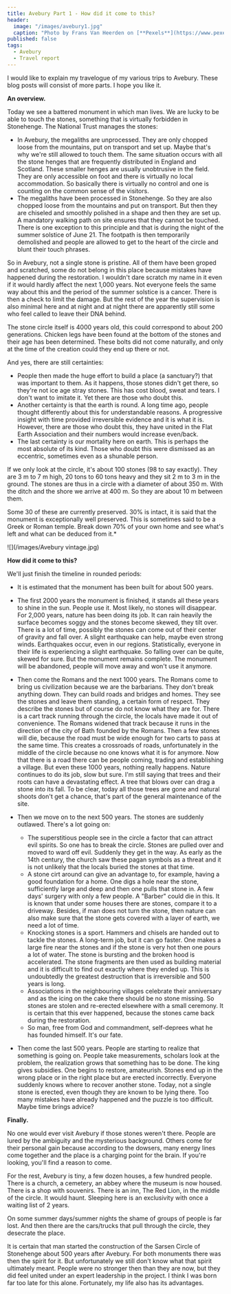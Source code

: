 ```yaml
---
title: Avebury Part 1 - How did it come to this?
header:
  image: "/images/avebury1.jpg"
  caption: "Photo by Frans Van Heerden on [**Pexels**](https://www.pexels.com/photo/stone-near-tree-1590511/)"
published: false
tags:
  - Avebury
  - Travel report
---
```


I would like to explain my travelogue of my various trips to Avebury. These blog posts will consist of more parts. I hope you like it.

**An overview.**

Today we see a battered monument in which man lives. We are lucky to be able to touch the stones, something that is virtually forbidden in Stonehenge. The National Trust manages the stones:
- In Avebury, the megaliths are unprocessed. They are only chopped loose from the mountains, put on transport and set up. Maybe that's why we're still allowed to touch them. The same situation occurs with all the stone henges that are frequently distributed in England and Scotland. These smaller henges are usually unobtrusive in the field. They are only accessible on foot and there is virtually no local accommodation. So basically there is virtually no control and one is counting on the common sense of the visitors.
- The megaliths have been processed in Stonehenge. So they are also chopped loose from the mountains and put on transport. But then they are chiseled and smoothly polished in a shape and then they are set up. A mandatory walking path on site ensures that they cannot be touched. There is one exception to this principle and that is during the night of the summer solstice of June 21. The footpath is then temporarily demolished and people are allowed to get to the heart of the circle and blunt their touch phrases.

So in Avebury, not a single stone is pristine. All of them have been groped and scratched, some do not belong in this place because mistakes have happened during the restoration. I wouldn't dare scratch my name in it even if it would hardly affect the next 1,000 years. Not everyone feels the same way about this and the period of the summer solstice is a cancer. There is then a check to limit the damage. But the rest of the year the supervision is also minimal here and at night and at night there are apparently still some who feel called to leave their DNA behind.

The stone circle itself is 4000 years old, this could correspond to about 200 generations. Chicken legs have been found at the bottom of the stones and their age has been determined. These bolts did not come naturally, and only at the time of the creation could they end up there or not.

And yes, there are still certainties:
- People then made the huge effort to build a place (a sanctuary?) that was important to them. As it happens, those stones didn't get there, so they're not ice age stray stones. This has cost blood, sweat and tears. I don't want to imitate it. Yet there are those who doubt this.
- Another certainty is that the earth is round. A long time ago, people thought differently about this for understandable reasons. A progressive insight with time provided irreversible evidence and it is what it is. However, there are those who doubt this, they have united in the Flat Earth Association and their numbers would increase even/back.
- The last certainty is our mortality here on earth. This is perhaps the most absolute of its kind. Those who doubt this were dismissed as an eccentric, sometimes even as a shunable person.

If we only look at the circle, it's about 100 stones (98 to say exactly). They are 3 m to 7 m high, 20 tons to 60 tons heavy and they sit 2 m to 3 m in the ground. The stones are thus in a circle with a diameter of about 350 m. With the ditch and the shore we arrive at 400 m. So they are about 10 m between them.

Some 30 of these are currently preserved.
30% is intact, it is said that the monument is exceptionally well preserved. This is sometimes said to be a Greek or Roman temple. Break down 70% of your own home and see what's left and what can be deduced from it.*

![](/images/Avebury vintage.jpg)

**How did it come to this?**

We'll just finish the timeline in rounded periods:
- It is estimated that the monument has been built for about 500 years.
- The first 2000 years the monument is finished, it stands all these years to shine in the sun. People use it. Most likely, no stones will disappear. For 2,000 years, nature has been doing its job. It can rain heavily the surface becomes soggy and the stones become skewed, they tilt over. There is a lot of time, possibly the stones can come out of their center of gravity and fall over. A slight earthquake can help, maybe even strong winds. Earthquakes occur, even in our regions. Statistically, everyone in their life is experiencing a slight earthquake. So falling over can be quite, skewed for sure. But the monument remains complete. The monument will be abandoned, people will move away and won't use it anymore.
- Then come the Romans and the next 1000 years. The Romans come to bring us civilization because we are the barbarians. They don't break anything down. They can build roads and bridges and homes. They see the stones and leave them standing, a certain form of respect. They describe the stones but of course do not know what they are for. There is a cart track running through the circle, the locals have made it out of convenience. The Romans widened that track because it runs in the direction of the city of Bath founded by the Romans. Then a few stones will die, because the road must be wide enough for two carts to pass at the same time. This creates a crossroads of roads, unfortunately in the middle of the circle because no one knows what it is for anymore. Now that there is a road there can be people coming, trading and establishing a village. But even these 1000 years, nothing really happens. Nature continues to do its job, slow but sure. I'm still saying that trees and their roots can have a devastating effect. A tree that blows over can drag a stone into its fall. To be clear, today all those trees are gone and natural shoots don't get a chance, that's part of the general maintenance of the site.
- Then we move on to the next 500 years. The stones are suddenly outlawed. There's a lot going on:
	- The superstitious people see in the circle a factor that can attract evil spirits. So one has to break the circle. Stones are pulled over and moved to ward off evil. Suddenly they get in the way. As early as the 14th century, the church saw these pagan symbols as a threat and it is not unlikely that the locals buried the stones at that time.
	- A stone cirt around can give an advantage to, for example, having a good foundation for a home. One digs a hole near the stone, sufficiently large and deep and then one pulls that stone in. A few days' surgery with only a few people. A "Barber" could die in this. It is known that under some houses there are stones, compare it to a driveway. Besides, if man does not turn the stone, then nature can also make sure that the stone gets covered with a layer of earth, we need a lot of time.
	- Knocking stones is a sport. Hammers and chisels are handed out to tackle the stones. A long-term job, but it can go faster. One makes a large fire near the stones and if the stone is very hot then one pours a lot of water. The stone is bursting and the broken hood is accelerated. The stone fragments are then used as building material and it is difficult to find out exactly where they ended up. This is undoubtedly the greatest destruction that is irreversible and 500 years is long.
	- Associations in the neighbouring villages celebrate their anniversary and as the icing on the cake there should be no stone missing. So stones are stolen and re-erected elsewhere with a small ceremony. It is certain that this ever happened, because the stones came back during the restoration.
	- So man, free from God and commandment, self-deprees what he has founded himself. It's our fate.
    
- Then come the last 500 years. People are starting to realize that something is going on. People take measurements, scholars look at the problem, the realization grows that something has to be done. The king gives subsidies. One begins to restore, amateurish. Stones end up in the wrong place or in the right place but are erected incorrectly. Everyone suddenly knows where to recover another stone. Today, not a single stone is erected, even though they are known to be lying there. Too many mistakes have already happened and the puzzle is too difficult. Maybe time brings advice?

**Finally.**

No one would ever visit Avebury if those stones weren't there. People are lured by the ambiguity and the mysterious background. Others come for their personal gain because according to the dowsers, many energy lines come together and the place is a charging point for the brain. If you're looking, you'll find a reason to come.       

For the rest, Avebury is tiny, a few dozen houses, a few hundred people. There is a church, a cemetery, an abbey where the museum is now housed. There is a shop with souvenirs. There is an inn, The Red Lion, in the middle of the circle. It would haunt. Sleeping here is an exclusivity with once a waiting list of 2 years. 

On some summer days/summer nights the shame of groups of people is far lost. And then there are the cars/trucks that pull through the circle, they desecrate the place.

It is certain that man started the construction of the Sarsen Circle of Stonehenge about 500 years after Avebury. For both monuments there was then the spirit for it. But unfortunately we still don't know what that spirit ultimately meant. People were no stronger then than they are now, but they did feel united under an expert leadership in the project. I think I was born far too late for this alone. Fortunately, my life also has its advantages.